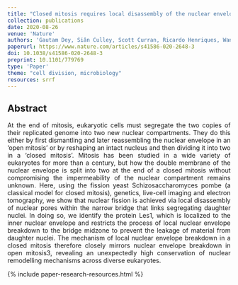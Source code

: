```yaml
---
title: "Closed mitosis requires local disassembly of the nuclear envelope"
collection: publications
date: 2020-08-26
venue: 'Nature'
authors: 'Gautam Dey, Siân Culley, Scott Curran, Ricardo Henriques, Wanda Kukulski, Buzz Baum'
paperurl: https://www.nature.com/articles/s41586-020-2648-3
doi: 10.1038/s41586-020-2648-3
preprint: 10.1101/779769
type: 'Paper'
theme: "cell division, microbiology"
resources: srrf
---
```


<h2> Abstract </h2>
<p align= "justify">
At the end of mitosis, eukaryotic cells must segregate the two copies of their replicated genome into two new nuclear compartments. They do this either by first dismantling and later reassembling the nuclear envelope in an ‘open mitosis’ or by reshaping an intact nucleus and then dividing it into two in a ‘closed mitosis’. Mitosis has been studied in a wide variety of eukaryotes for more than a century, but how the double membrane of the nuclear envelope is split into two at the end of a closed mitosis without compromising the impermeability of the nuclear compartment remains unknown. Here, using the fission yeast Schizosaccharomyces pombe (a classical model for closed mitosis), genetics, live-cell imaging and electron tomography, we show that nuclear fission is achieved via local disassembly of nuclear pores within the narrow bridge that links segregating daughter nuclei. In doing so, we identify the protein Les1, which is localized to the inner nuclear envelope and restricts the process of local nuclear envelope breakdown to the bridge midzone to prevent the leakage of material from daughter nuclei. The mechanism of local nuclear envelope breakdown in a closed mitosis therefore closely mirrors nuclear envelope breakdown in open mitosis3, revealing an unexpectedly high conservation of nuclear remodelling mechanisms across diverse eukaryotes.

{% include paper-research-resources.html %}
